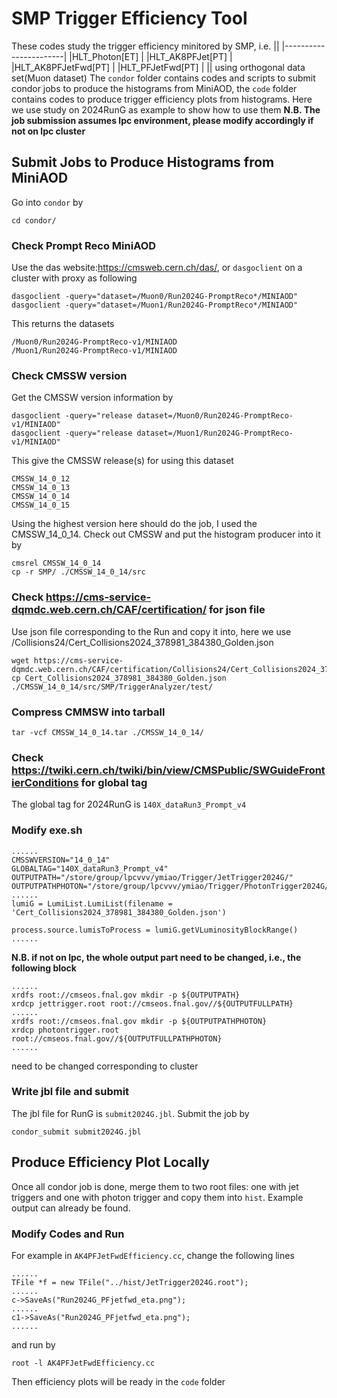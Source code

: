 # SMP Trigger Efficiency Tool

These codes study the trigger efficiency minitored by SMP, i.e.
||
|-----------------------|
|HLT_Photon[ET]         |
|HLT_AK8PFJet[PT]       |
|HLT_AK8PFJetFwd[PT]    |
|HLT_PFJetFwd[PT]       |
||
using orthogonal data set(Muon dataset)
The ```condor``` folder contains codes and scripts to submit condor jobs to produce the histograms from MiniAOD, the ```code``` folder contains codes to produce trigger efficiency plots from histograms. 
Here we use study on 2024RunG as example to show how to use them
**N.B. The job submission assumes lpc environment, please modify accordingly if not on lpc cluster**
## Submit Jobs to Produce Histograms from MiniAOD
Go into ```condor``` by
```
cd condor/
```
### Check Prompt Reco MiniAOD 
Use the das website:https://cmsweb.cern.ch/das/, or ```dasgoclient``` on a cluster with proxy as following
```
dasgoclient -query="dataset=/Muon0/Run2024G-PromptReco*/MINIAOD"
dasgoclient -query="dataset=/Muon1/Run2024G-PromptReco*/MINIAOD"
```
This returns the datasets
```
/Muon0/Run2024G-PromptReco-v1/MINIAOD
/Muon1/Run2024G-PromptReco-v1/MINIAOD
```
### Check CMSSW version
Get the CMSSW version information by
```
dasgoclient -query="release dataset=/Muon0/Run2024G-PromptReco-v1/MINIAOD"
dasgoclient -query="release dataset=/Muon1/Run2024G-PromptReco-v1/MINIAOD"
```
This give the CMSSW release(s) for using this dataset
```
CMSSW_14_0_12
CMSSW_14_0_13
CMSSW_14_0_14
CMSSW_14_0_15
```
Using the highest version here should do the job, I used the CMSSW_14_0_14.
Check out CMSSW and put the histogram producer into it by
```
cmsrel CMSSW_14_0_14
cp -r SMP/ ./CMSSW_14_0_14/src
```

### Check https://cms-service-dqmdc.web.cern.ch/CAF/certification/ for json file
Use json file corresponding to the Run and copy it into, here we use /Collisions24/Cert_Collisions2024_378981_384380_Golden.json
```
wget https://cms-service-dqmdc.web.cern.ch/CAF/certification/Collisions24/Cert_Collisions2024_378981_384380_Golden.json
cp Cert_Collisions2024_378981_384380_Golden.json ./CMSSW_14_0_14/src/SMP/TriggerAnalyzer/test/
```
### Compress CMMSW into tarball
```
tar -vcf CMSSW_14_0_14.tar ./CMSSW_14_0_14/ 
```
### Check https://twiki.cern.ch/twiki/bin/view/CMSPublic/SWGuideFrontierConditions for global tag
The global tag for 2024RunG is ```140X_dataRun3_Prompt_v4```
### Modify exe.sh
```
......
CMSSWVERSION="14_0_14"
GLOBALTAG="140X_dataRun3_Prompt_v4"
OUTPUTPATH="/store/group/lpcvvv/ymiao/Trigger/JetTrigger2024G/"
OUTPUTPATHPHOTON="/store/group/lpcvvv/ymiao/Trigger/PhotonTrigger2024G/"
......
lumiG = LumiList.LumiList(filename = 'Cert_Collisions2024_378981_384380_Golden.json')

process.source.lumisToProcess = lumiG.getVLuminosityBlockRange()
......
```
**N.B. if not on lpc, the whole output part need to be changed, i.e., the following block**
```
......
xrdfs root://cmseos.fnal.gov mkdir -p ${OUTPUTPATH}
xrdcp jettrigger.root root://cmseos.fnal.gov//${OUTPUTFULLPATH}
......
xrdfs root://cmseos.fnal.gov mkdir -p ${OUTPUTPATHPHOTON}
xrdcp photontrigger.root root://cmseos.fnal.gov//${OUTPUTFULLPATHPHOTON}
......
```
need to be changed corresponding to cluster
### Write jbl file and submit
The jbl file for RunG is ```submit2024G.jbl```. Submit the job by
```
condor_submit submit2024G.jbl
```
## Produce Efficiency Plot Locally
Once all condor job is done, merge them to two root files: one with jet triggers and one with photon trigger and copy them into ```hist```. Example output can already be found.
### Modify Codes and Run
For example in ```AK4PFJetFwdEfficiency.cc```, change the following lines
```
......
TFile *f = new TFile("../hist/JetTrigger2024G.root");
......
c->SaveAs("Run2024G_PFjetfwd_eta.png");
......
c1->SaveAs("Run2024G_PFjetfwd_eta.png");
......
``` 
and run by
```
root -l AK4PFJetFwdEfficiency.cc
```
Then efficiency plots will be ready in the ```code``` folder
